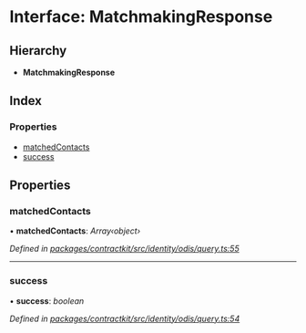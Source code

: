 # Interface: MatchmakingResponse

## Hierarchy

* **MatchmakingResponse**

## Index

### Properties

* [matchedContacts](_identity_odis_query_.matchmakingresponse.md#matchedcontacts)
* [success](_identity_odis_query_.matchmakingresponse.md#success)

## Properties

###  matchedContacts

• **matchedContacts**: *Array‹object›*

*Defined in [packages/contractkit/src/identity/odis/query.ts:55](https://github.com/celo-org/celo-monorepo/blob/master/packages/contractkit/src/identity/odis/query.ts#L55)*

___

###  success

• **success**: *boolean*

*Defined in [packages/contractkit/src/identity/odis/query.ts:54](https://github.com/celo-org/celo-monorepo/blob/master/packages/contractkit/src/identity/odis/query.ts#L54)*
